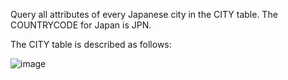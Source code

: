 Query all attributes of every Japanese city in the CITY table. The COUNTRYCODE for Japan is JPN.

The CITY table is described as follows:

![image](https://s3.amazonaws.com/hr-challenge-images/8137/1449729804-f21d187d0f-CITY.jpg)

